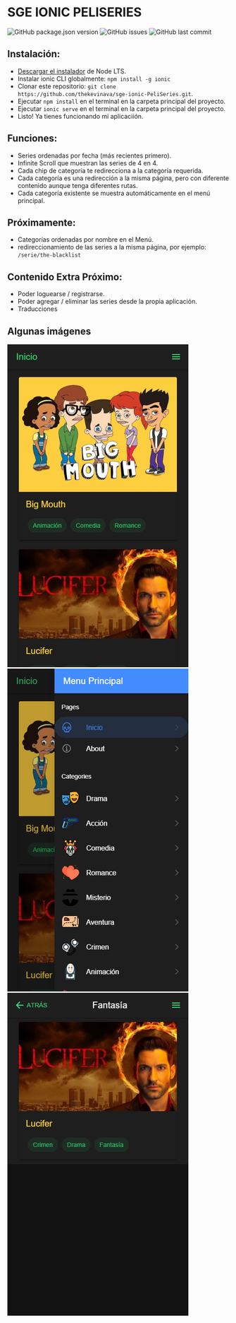 # SGE IONIC PELISERIES
<p>
    <img alt="GitHub package.json version" src="https://img.shields.io/github/package-json/v/thekevinava/sge-ionic-PeliSeries">
    <img alt="GitHub issues" src="https://img.shields.io/github/issues/thekevinava/sge-ionic-PeliSeries">
    <img alt="GitHub last commit" src="https://img.shields.io/github/last-commit/thekevinava/sge-ionic-PeliSeries">
</p>

## Instalación:

* [Descargar el instalador](https://nodejs.org/) de Node LTS.
* Instalar ionic CLI globalmente: `npm install -g ionic`
* Clonar este repositorio: `git clone https://github.com/thekevinava/sge-ionic-PeliSeries.git`.
* Ejecutar `npm install` en el terminal en la carpeta principal del proyecto.
* Ejecutar `ionic serve` en el terminal en la carpeta principal del proyecto.
* Listo! Ya tienes funcionando mi aplicaciión.

## Funciones:

- Series ordenadas por fecha (más recientes primero).
- Infinite Scroll que muestran las series de 4 en 4.
- Cada chip de categoría te redirecciona a la categoría requerida.
- Cada categoría es una redirección a la misma página, pero con diferente contenido aunque tenga diferentes rutas.
- Cada categoría existente se muestra automáticamente en el menú principal.


## Próximamente:

- Categorías ordenadas por nombre en el Menú.
- redireccionamiento de las series a la misma página, por ejemplo: `/serie/the-blacklist`


## Contenido Extra Próximo:

- Poder loguearse / registrarse.
- Poder agregar / eliminar las series desde la propia aplicación.
- Traducciones


## Algunas imágenes
![Home](/src/assets/images/preview/home.png)
![Menu](/src/assets/images/preview/menu.png)
![Categoría](/src/assets/images/preview/category.png)
